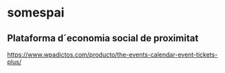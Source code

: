 # somespai
## Plataforma d´economia social de proximitat
https://www.wpadictos.com/producto/the-events-calendar-event-tickets-plus/